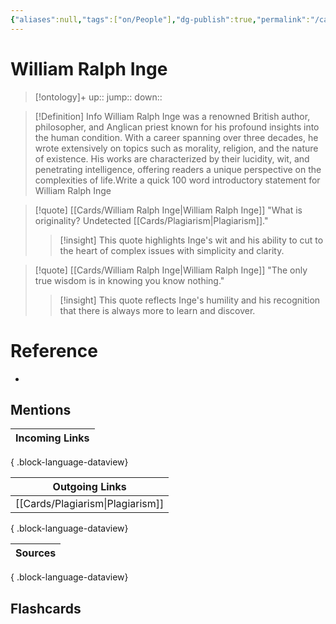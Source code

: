 ```yaml
---
{"aliases":null,"tags":["on/People"],"dg-publish":true,"permalink":"/cards/william-ralph-inge/","dgPassFrontmatter":true}
---
```


# William Ralph Inge

> [!ontology]+
> up:: 
> jump:: 
> down:: 

> [!Definition] Info
> William Ralph Inge was a renowned British author, philosopher, and Anglican priest known for his profound insights into the human condition. With a career spanning over three decades, he wrote extensively on topics such as morality, religion, and the nature of existence. His works are characterized by their lucidity, wit, and penetrating intelligence, offering readers a unique perspective on the complexities of life.️Write a quick 100 word introductory statement for William Ralph Inge

> [!quote] [[Cards/William Ralph Inge\|William Ralph Inge]]
> "What is originality? Undetected [[Cards/Plagiarism\|Plagiarism]]."
>
> > [!insight]
> > This quote highlights Inge's wit and his ability to cut to the heart of complex issues with simplicity and clarity.

> [!quote] [[Cards/William Ralph Inge\|William Ralph Inge]]
> "The only true wisdom is in knowing you know nothing."
>
> > [!insight] 
> > This quote reflects Inge's humility and his recognition that there is always more to learn and discover.

# Reference

- 

## Mentions

| Incoming Links |
| -------------- |

{ .block-language-dataview}

| Outgoing Links                      |
| ----------------------------------- |
| [[Cards/Plagiarism\|Plagiarism]] |

{ .block-language-dataview}

| Sources |
| ------- |

{ .block-language-dataview}

## Flashcards